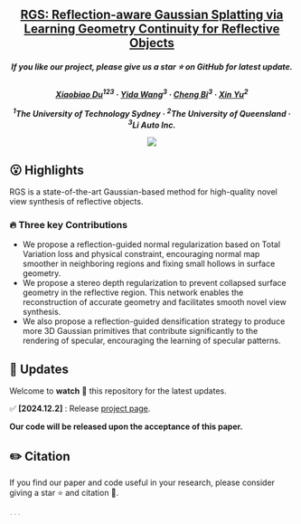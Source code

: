 <h2 align="center"> <a href="https://xiaobiaodu.github.io/rgs-project/">RGS: Reflection-aware Gaussian Splatting via Learning Geometry Continuity
for Reflective Objects</a></h2>
<h5 align="center"> If you like our project, please give us a star ⭐ on GitHub for latest update.  </h2>

<h5 align="center">

<p align="center">
  <a href="https://xiaobiaodu.github.io/">Xiaobiao Du</a><sup>123</sup> ·
  <a href="https://wangyida.github.io/">Yida Wang</a><sup>3</sup> ·
  <a href="">Cheng Bi</a><sup>3</sup> ·
  <a href="https://sites.google.com/view/xinyus-homepage/Home">Xin Yu</a><sup>2</sup>
</p>
<p align="center"><sup>1</sup>The University of Technology Sydney · <sup>2</sup>The University of Queensland · <sup>3</sup>Li Auto Inc.</p>
<img src="assets/teaser.png"/>



## 😮 Highlights
RGS is a state-of-the-art Gaussian-based method for high-quality novel view synthesis of reflective objects.
### 🔥 Three key Contributions 
- We propose a reflection-guided normal regularization based on Total Variation loss and physical constraint, encouraging normal map smoother in neighboring regions and fixing small hollows in surface geometry.
- We propose a stereo depth regularization to prevent collapsed surface geometry in the reflective region. This network enables the reconstruction of accurate geometry and facilitates smooth novel view synthesis.
- We also propose a reflection-guided densification strategy to produce more 3D Gaussian primitives that contribute significantly to the rendering of specular, encouraging the learning of specular patterns.





## 🚩 **Updates**


Welcome to **watch** 👀 this repository for the latest updates.


✅ **[2024.12.2]** : Release [project page](https://xiaobiaodu.github.io/rgs-project/).

**Our code will be released upon the acceptance of this paper.**







[//]: # (## Installation)

[//]: # ()
[//]: # (1. Clone this repo:)

[//]: # ()
[//]: # (```)

[//]: # (git clone ...)

[//]: # (cd RGS)

[//]: # (```)

[//]: # ()
[//]: # (2. Install dependencies)

[//]: # (First, please follow the setup tutorial of vanilla [3DGS]&#40;https://github.com/graphdeco-inria/gaussian-splatting&#41;, and ensure you can run their code. Then, install the following submodules to run our code.)

[//]: # ()
[//]: # (```)

[//]: # (pip install submodules/cubemapencoder)

[//]: # (pip install submodules/diff-gaussian-rasterization_c3)

[//]: # (pip install submodules/diff-gaussian-rasterization_c7)

[//]: # (pip install submodules/simple-knn)

[//]: # (```)

[//]: # (`diff-gaussian-rasterization_c3` and `simple-knn` are identical to the vanilla 3DGS. You can skip them if you have installed them. You just need to replace `diff-gaussian-rasterization_c3` with `diff-gaussian-rasterization` if you have installed it.)

[//]: # ()
[//]: # ()
[//]: # (## Quickstart)

[//]: # ()
[//]: # (#### Public Data)

[//]: # (We evaluate our method on [Shiny Blender Synthetic]&#40;https://storage.googleapis.com/gresearch/refraw360/ref.zip&#41;, [Shiny Blender Real]&#40;https://storage.googleapis.com/gresearch/refraw360/ref_real.zip&#41;, [Glossy Synthetic]&#40;https://liuyuan-pal.github.io/NeRO/&#41; and [NeRF Synthetic dataset]&#40;https://drive.google.com/drive/folders/128yBriW1IG_3NJ5Rp7APSTZsJqdJdfc1&#41;. )

[//]: # ()
[//]: # ()
[//]: # ()
[//]: # (You can create links as follows:)

[//]: # (```)

[//]: # (mkdir data)

[//]: # (ln -s PATH_TO_DATASET data)

[//]: # (```)

[//]: # ()
[//]: # (#### Run)

[//]: # ()
[//]: # ()
[//]: # (```)

[//]: # (sh run_ref_synthetic.sh)

[//]: # (```)

[//]: # ()
[//]: # (### Evaluation)

[//]: # (```)

[//]: # (python eval.py --model_path output/NAME_OF_THE_SCENE)

[//]: # (```)

[//]: # (You will get PSNR/SSIM/LPIPS/FPS results.)

[//]: # (If you need to save image and lighting results, add argument `--save_images`)

[//]: # ()



## ✏️ Citation

If you find our paper and code useful in your research, please consider giving a star :star: and citation :pencil:.


```BibTeX
...
```




